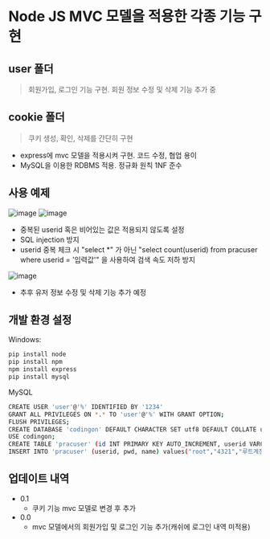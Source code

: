 # Node JS MVC 모델을 적용한 각종 기능 구현

## user 폴더
> 회원가입, 로그인 기능 구현. 회원 정보 수정 및 삭제 기능 추가 중

## cookie 폴더
> 쿠키 생성, 확인, 삭제를 간단히 구현


* express에 mvc 모델을 적용시켜 구현. 코드 수정, 협업 용이
* MySQL을 이용한 RDBMS 적용. 정규화 원칙 1NF 준수

## 사용 예제
![image](https://user-images.githubusercontent.com/127190327/230763760-aa146ecf-2eb2-41bb-9786-67f13d733912.png)
![image](https://user-images.githubusercontent.com/127190327/230763769-59c7f1f1-07bd-485c-82f1-5ce02873637e.png)
* 중복된 userid 혹은 비어있는 값은 적용되지 않도록 설정
* SQL injection 방지
* userid 중복 체크 시 "select *" 가 아닌 "select count(userid) from pracuser where userid = '입력값'" 을 사용하여 검색 속도 저하 방지

![image](https://user-images.githubusercontent.com/127190327/230763779-2673fa37-11c3-49b2-82d7-af9e41bd1bbd.png)
* 추후 유저 정보 수정 및 삭제 기능 추가 예정


## 개발 환경 설정
Windows:
```sh
pip install node
pip install npm
npm install express
pip install mysql
```

MySQL
```sh
CREATE USER 'user'@'%' IDENTIFIED BY '1234'
GRANT ALL PRIVILEGES ON *.* TO 'user'@'%' WITH GRANT OPTION;
FLUSH PRIVILEGES;
CREATE DATABASE 'codingon' DEFAULT CHARACTER SET utf8 DEFAULT COLLATE utf8_general_ci;
USE codingon;
CREATE TABLE 'pracuser' (id INT PRIMARY KEY AUTO_INCREMENT, userid VARCHAR(10), pwd VARCHAR(12), name VARCHAR(10));
INSERT INTO 'pracuser' (userid, pwd, name) values("root","4321","루트계정");
```

## 업데이트 내역
* 0.1
  * 쿠키 기능 mvc 모델로 변경 후 추가
* 0.0
  * mvc 모델에서의 회원가입 및 로그인 기능 추가(캐쉬에 로그인 내역 미적용)
